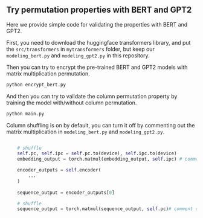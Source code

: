 ## Try permutation properties with BERT and GPT2

Here we provide simple code for validating the properties with BERT and GPT2.

First, you need to download the huggingface transformers library, and put the `src/transformers` in `mytransformers` folder, but keep our `modeling_bert.py` and `modeling_gpt2.py` in this repository.

Then you can try to encrypt the pre-trained BERT and GPT2 models with matrix multiplication permutation.

```bash
python encrypt_bert.py
```

And then you can try to validate the column permutation property by training the model with/without column permutation.
    
```bash
python main.py
```

Column shuffling is on by default, you can turn it off by commenting out the matrix multiplication in `modeling_bert.py` and `modeling_gpt2.py`. 

```python

    # shuffle
    self.pc, self.ipc = self.pc.to(device), self.ipc.to(device)
    embedding_output = torch.matmul(embedding_output, self.ipc) # comment out this line to turn off column permutation

    encoder_outputs = self.encoder(
        ...
    )
    
    sequence_output = encoder_outputs[0]

    # shuffle
    sequence_output = torch.matmul(sequence_output, self.pc)# comment out this line to turn off column de-permutation

```



